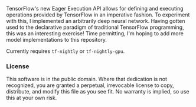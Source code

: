TensorFlow's new Eager Execution API allows for defining and executing operations provided by TensorFlow in an imperative fashion. To experiment with this, I implemented an arbitrarily deep neural network. Having gotten used to the declarative paradigm of traditional TensorFlow programming, this was an interesting exercise! Time permitting, I'm hoping to add more model implementations to this repository.

Currently requires `tf-nightly` or `tf-nightly-gpu`.

### License
This software is in the public domain. Where that dedication is not
recognized, you are granted a perpetual, irrevocable license to copy,
distribute, and modify this file as you see fit. No warranty is
implied, so use this at your own risk.

